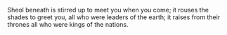 Sheol beneath is stirred up to meet you when you come; it rouses the shades to greet you, all who were leaders of the earth; it raises from their thrones all who were kings of the nations.
